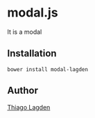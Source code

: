 modal.js
=========

It is a modal

## Installation

    bower install modal-lagden

## Author

[Thiago Lagden](http://lagden.in)
